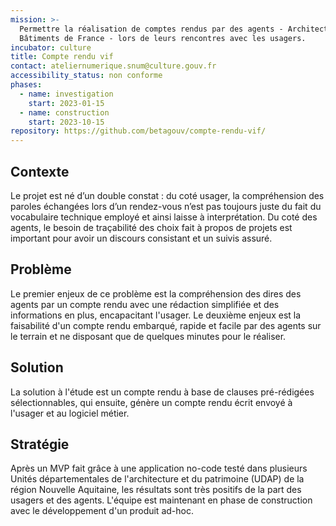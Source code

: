 ```yaml
---
mission: >-
  Permettre la réalisation de comptes rendus par des agents - Architectes des
  Bâtiments de France - lors de leurs rencontres avec les usagers.
incubator: culture
title: Compte rendu vif
contact: ateliernumerique.snum@culture.gouv.fr
accessibility_status: non conforme
phases:
  - name: investigation
    start: 2023-01-15
  - name: construction
    start: 2023-10-15
repository: https://github.com/betagouv/compte-rendu-vif/
---
```

## Contexte

Le projet est né d’un double constat : du coté usager, la  compréhension des paroles échangées lors d’un rendez-vous n’est pas toujours juste du fait du vocabulaire technique employé et ainsi laisse à interprétation. Du coté des agents, le besoin de traçabilité des choix fait à propos de projets est important pour avoir un discours consistant et un suivis assuré.

## Problème
Le premier enjeux de ce problème est la compréhension des dires des agents par un compte rendu avec une rédaction simplifiée et des informations en plus, encapacitant l'usager.  Le deuxième enjeux est la faisabilité d'un compte rendu embarqué, rapide et facile par des agents sur le terrain et ne disposant que de quelques minutes pour le réaliser.

## Solution

La solution à l'étude est un compte rendu à base de clauses pré-rédigées sélectionnables, qui ensuite, génère un compte rendu écrit envoyé à l'usager et au logiciel métier.

## Stratégie

Après un MVP fait grâce à une application no-code testé dans plusieurs Unités départementales de l'architecture et du patrimoine (UDAP) de la région Nouvelle Aquitaine, les résultats sont très positifs de la part des usagers et des agents. L'équipe est maintenant en phase de construction  avec le développement d'un produit ad-hoc.
